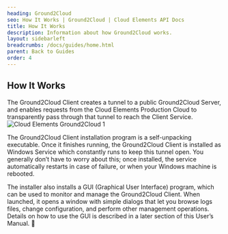 ```yaml
---
heading: Ground2Cloud
seo: How It Works | Ground2Cloud | Cloud Elements API Docs
title: How It Works
description: Information about how Ground2Cloud works.
layout: sidebarleft
breadcrumbs: /docs/guides/home.html
parent: Back to Guides
order: 4
---
```


## How It Works
The Ground2Cloud Client creates a tunnel to a public Ground2Cloud Server, and enables requests from the Cloud Elements Production Cloud to transparently pass through that tunnel to reach the Client Service.
![Cloud Elements Ground2Cloud 1](/assets/img/ground2cloud/how-it-works.png)

The Ground2Cloud Client installation program is a self-unpacking executable. Once it finishes running, the Ground2Cloud Client is installed as Windows Service which constantly runs to keep this tunnel open. You generally don’t have to worry about this; once installed, the service automatically restarts in case of failure, or when your Windows machine is rebooted.

The installer also installs a GUI (Graphical User Interface) program, which can be used to monitor and manage the Ground2Cloud Client. When launched, it opens a window with simple dialogs that let you browse logs files, change configuration, and perform other management operations. Details on how to use the GUI is described in a later section of this User’s Manual.

